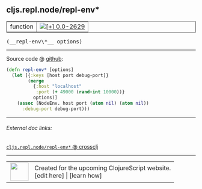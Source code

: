 ## cljs.repl.node/repl-env\*



 <table border="1">
<tr>
<td>function</td>
<td><a href="https://github.com/cljsinfo/cljs-api-docs/tree/0.0-2629"><img valign="middle" alt="[+] 0.0-2629" title="Added in 0.0-2629" src="https://img.shields.io/badge/+-0.0--2629-lightgrey.svg"></a> </td>
</tr>
</table>


 <samp>
(__repl-env\*__ options)<br>
</samp>

---







Source code @ [github](https://github.com/clojure/clojurescript/blob/r1.7.166/src/main/clojure/cljs/repl/node.clj#L211-L218):

```clj
(defn repl-env* [options]
  (let [{:keys [host port debug-port]}
        (merge
          {:host "localhost"
           :port (+ 49000 (rand-int 10000))}
          options)]
    (assoc (NodeEnv. host port (atom nil) (atom nil))
      :debug-port debug-port)))
```

<!--
Repo - tag - source tree - lines:

 <pre>
clojurescript @ r1.7.166
└── src
    └── main
        └── clojure
            └── cljs
                └── repl
                    └── <ins>[node.clj:211-218](https://github.com/clojure/clojurescript/blob/r1.7.166/src/main/clojure/cljs/repl/node.clj#L211-L218)</ins>
</pre>

-->

---



###### External doc links:

[`cljs.repl.node/repl-env*` @ crossclj](http://crossclj.info/fun/cljs.repl.node/repl-env*.html)<br>

---

 <table>
<tr><td>
<img valign="middle" align="right" width="48px" src="http://i.imgur.com/Hi20huC.png">
</td><td>
Created for the upcoming ClojureScript website.<br>
[edit here] | [learn how]
</td></tr></table>

[edit here]:https://github.com/cljsinfo/cljs-api-docs/blob/master/cljsdoc/cljs.repl.node/repl-envSTAR.cljsdoc
[learn how]:https://github.com/cljsinfo/cljs-api-docs/wiki/cljsdoc-files

<!--

This information was too distracting to show to readers, but I'll leave it
commented here since it is helpful to:

- pretty-print the data used to generate this document
- and show how to retrieve that data



The API data for this symbol:

```clj
{:ns "cljs.repl.node",
 :name "repl-env*",
 :type "function",
 :signature ["[options]"],
 :source {:code "(defn repl-env* [options]\n  (let [{:keys [host port debug-port]}\n        (merge\n          {:host \"localhost\"\n           :port (+ 49000 (rand-int 10000))}\n          options)]\n    (assoc (NodeEnv. host port (atom nil) (atom nil))\n      :debug-port debug-port)))",
          :title "Source code",
          :repo "clojurescript",
          :tag "r1.7.166",
          :filename "src/main/clojure/cljs/repl/node.clj",
          :lines [211 218]},
 :full-name "cljs.repl.node/repl-env*",
 :full-name-encode "cljs.repl.node/repl-envSTAR",
 :history [["+" "0.0-2629"]]}

```

Retrieve the API data for this symbol:

```clj
;; from Clojure REPL
(require '[clojure.edn :as edn])
(-> (slurp "https://raw.githubusercontent.com/cljsinfo/cljs-api-docs/catalog/cljs-api.edn")
    (edn/read-string)
    (get-in [:symbols "cljs.repl.node/repl-env*"]))
```

-->
